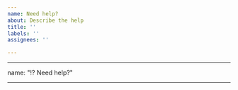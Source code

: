 ```yaml
---
name: Need help?
about: Describe the help
title: ''
labels: ''
assignees: ''

---
```


---
name: "⁉️ Need help?"

---
